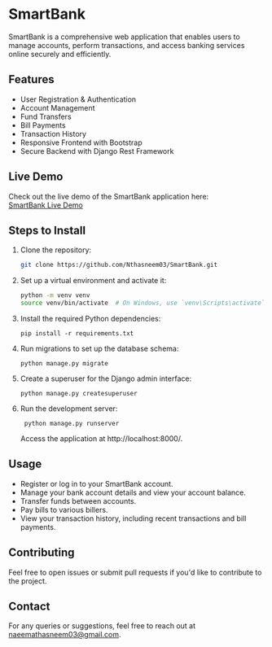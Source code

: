 # SmartBank
SmartBank is a comprehensive web application that enables users to manage accounts, perform transactions, and access banking services online securely and efficiently.


## Features

- User Registration & Authentication
- Account Management
- Fund Transfers
- Bill Payments
- Transaction History
- Responsive Frontend with Bootstrap
- Secure Backend with Django Rest Framework

## Live Demo

Check out the live demo of the SmartBank application here:  
[SmartBank Live Demo](https://nthasneem.pythonanywhere.com/)


## Steps to Install

  1. Clone the repository:
     ```bash
     git clone https://github.com/Nthasneem03/SmartBank.git
     ```
  2. Set up a virtual environment and activate it:
     ```bash
     python -m venv venv
     source venv/bin/activate  # On Windows, use `venv\Scripts\activate`
     ```

  3. Install the required Python dependencies:
      ```
      pip install -r requirements.txt
      ```
  4. Run migrations to set up the database schema:
     ```
     python manage.py migrate
     ```
  5. Create a superuser for the Django admin interface:
      ```
      python manage.py createsuperuser
      ```
  6. Run the development server:
     ```
      python manage.py runserver
     ```
      Access the application at http://localhost:8000/.
      
## Usage
 - Register or log in to your SmartBank account.
 - Manage your bank account details and view your account balance.
 - Transfer funds between accounts.
 - Pay bills to various billers.
 - View your transaction history, including recent transactions and bill payments.
     
## Contributing
  Feel free to open issues or submit pull requests if you'd like to contribute to the project.

## Contact
For any queries or suggestions, feel free to reach out at naeemathasneem03@gmail.com.



